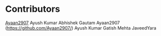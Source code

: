 # Contributors
[Ayaan2907](https://github.com/Ayaan2907/)
Ayush Kumar
Abhishek Gautam
Ayaan2907 (https://github.com/Ayaan2907/)
Ayush Kumar
Gatish Mehta
JaveedYara
